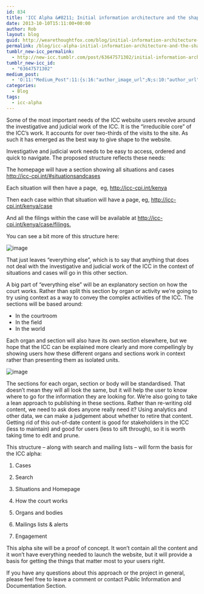 ```yaml
---
id: 834
title: 'ICC Alpha &#8211; Initial information architecture and the shape of the ICC alpha'
date: 2013-10-10T15:11:00+00:00
author: Rob
layout: blog
guid: http://wearethoughtfox.com/blog/initial-information-architecture-and-the-shape-of/
permalink: /blog/icc-alpha-initial-information-architecture-and-the-shape-of/
tumblr_new-icc_permalink:
  - http://new-icc.tumblr.com/post/63647571302/initial-information-architecture-and-the-shape-of
tumblr_new-icc_id:
  - "63647571302"
medium_post:
  - 'O:11:"Medium_Post":11:{s:16:"author_image_url";N;s:10:"author_url";N;s:11:"byline_name";N;s:12:"byline_email";N;s:10:"cross_link";s:3:"yes";s:2:"id";N;s:21:"follower_notification";s:3:"yes";s:7:"license";s:14:"cc-40-by-nc-nd";s:14:"publication_id";s:2:"-1";s:6:"status";s:4:"none";s:3:"url";N;}'
categories:
  - Blog
tags:
  - icc-alpha
---
```

Some of the most important needs of the ICC website users revolve around the investigative and judicial work of the ICC. It is the “irreducible core” of the ICC’s work. It accounts for over two-thirds of the visits to the site. As such it has emerged as the best way to give shape to the website.

Investigative and judicial work needs to be easy to access, ordered and quick to navigate. The proposed structure reflects these needs:

The homepage will have a section showing all situations and cases <http://icc-cpi.int/#situationsandcases>

Each situation will then have a page,  eg, <http://icc-cpi.int/kenya>

Then each case within that situation will have a page, eg, <http://icc-cpi.int/kenya/case>

And all the filings within the case will be available at <http://icc-cpi.int/kenya/case/filings.>

You can see a bit more of this structure here:

![image](http://68.media.tumblr.com/cc6a20233446b00fadaf24f5cf940264/tumblr_inline_mugkqsRyFu1qzcojx.jpg)

That just leaves “everything else”, which is to say that anything that does not deal with the investigative and judicial work of the ICC in the context of situations and cases will go in this other section.

A big part of “everything else” will be an explanatory section on how the court works. Rather than split this section by organ or activity we’re going to try using context as a way to convey the complex activities of the ICC. The sections will be based around:

  * In the courtroom
  * In the field
  * In the world

Each organ and section will also have its own section elsewhere, but we hope that the ICC can be explained more clearly and more compellingly by showing users how these different organs and sections work in context rather than presenting them as isolated units.

![image](http://68.media.tumblr.com/c6681aa0a5716cc438617703f7205b34/tumblr_inline_mugh7lyr1T1qzcojx.jpg)

The sections for each organ, section or body will be standardised. That doesn’t mean they will all look the same, but it will help the user to know where to go for the information they are looking for. We’re also going to take a lean approach to publishing in these sections. Rather than re-writing old content, we need to ask does anyone really need it? Using analytics and other data, we can make a judgement about whether to retire that content. Getting rid of this out-of-date content is good for stakeholders in the ICC (less to maintain) and good for users (less to sift through), so it is worth taking time to edit and prune.

This structure &#8211; along with search and mailing lists &#8211; will form the basis for the ICC alpha:

1. Cases

2. Search

3. Situations and Homepage

4. How the court works

5. Organs and bodies

6. Mailings lists & alerts

7. Engagement

This alpha site will be a proof of concept. It won’t contain all the content and it won’t have everything needed to launch the website, but it will provide a basis for getting the things that matter most to your users right.

If you have any questions about this approach or the project in general, please feel free to leave a comment or contact Public Information and Documentation Section.
